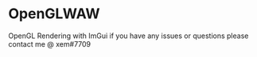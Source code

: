 # OpenGLWAW
OpenGL Rendering with ImGui if you have any issues or questions please contact me @ xem#7709
